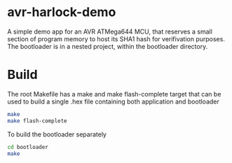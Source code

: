 # avr-harlock-demo

A simple demo app for an AVR ATMega644 MCU, that reserves a small section of program memory to host its SHA1 hash for verifivation purposes.
The bootloader is in a nested project, within the bootloader directory.

# Build

The root Makefile has a make and make flash-complete target that can be used to build a single .hex file 
containing both application and bootloader

```bash
make
make flash-complete
```

To build the bootloader separately

```bash
cd bootloader
make
```